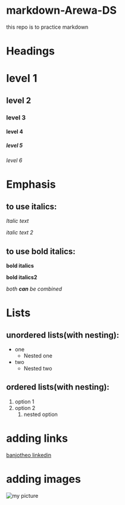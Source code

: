 # markdown-Arewa-DS
this repo is to practice markdown
# Headings
# level 1
## level 2
### level 3
#### level 4
##### level 5
###### level 6
# Emphasis
## to use italics:
*Italic text*

_italic text 2_
## to use bold italics:
**bold italics**

__bold italics2__

_both _**can**_ be combined_
# Lists
## unordered lists(with nesting):
- one
  - Nested one
- two
  - Nested two
## ordered lists(with nesting):
1. option 1
2. option 2
   1. nested option
# adding links
[banjotheo linkedin](https://www.linkedin.com/in/theophilus-adebanjo)
# adding images
![my picture](file:///C:/Users/theop/OneDrive/Documents/Documents/LinkedIn%20Content/Snapchat-1977728040.jpg)










